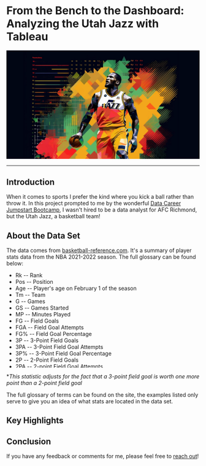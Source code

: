 <!--
---
title:
author: Gregory Santoro
date: 2023-05-30
---
-->

# From the Bench to the Dashboard: Analyzing the Utah Jazz with Tableau

![Utah Jazz Tableau Project Cover Image](images/utah_jazz_tableau_project/utah_jazz_tableau_project_cover_image.png)

---

## Introduction

When it comes to sports I prefer the kind where you kick a ball rather than throw it. In this project prompted to me by the wonderful [Data Career Jumpstart Bootcamp](https://www.datacareerjumpstart.com/), I wasn't hired to be a data analyst for AFC Richmond, but the Utah Jazz, a basketball team!


## About the Data Set

The data comes from [basketball-reference.com](https://www.basketball-reference.com/leagues/NBA_2022_totals.html). It's a summary of player stats data from the NBA 2021-2022 season. The full glossary can be found below:

<ul style="height: 250px; overflow-y: scroll; border="1";">
  <li>Rk -- Rank</li>
  <li>Pos -- Position</li>
  <li>Age -- Player's age on February 1 of the season</li>
  <li>Tm -- Team</li>
  <li>G -- Games</li>
  <li>GS -- Games Started</li>
  <li>MP -- Minutes Played</li>
  <li>FG -- Field Goals</li>
  <li>FGA -- Field Goal Attempts</li>
  <li>FG% -- Field Goal Percentage</li>
  <li>3P -- 3-Point Field Goals</li>
  <li>3PA -- 3-Point Field Goal Attempts</li>
  <li>3P% -- 3-Point Field Goal Percentage</li>
  <li>2P -- 2-Point Field Goals</li>
  <li>2PA -- 2-point Field Goal Attempts</li>
  <li>2P% -- 2-Point Field Goal Percentage</li>
  <li>eFG% -- Effective Field Goal Percentage*</li>
  <li>FT -- Free Throws</li>
  <li>FTA -- Free Throw Attempts</li>
  <li>FT% -- Free Throw Percentage</li>
  <li>ORB -- Offensive Rebounds</li>
  <li>DRB -- Defensive Rebounds</li>
  <li>TRB -- Total Rebounds</li>
  <li>AST -- Assists</li>
  <li>STL -- Steals</li>
  <li>BLK -- Blocks</li>
  <li>TOV -- Turnovers</li>
  <li>PF -- Personal Fouls</li>
  <li>PTS -- Points</li>
</ul>

*_This statistic adjusts for the fact that a 3-point field goal is worth one more point than a 2-point field goal_

<!--
<div style="text-align: left;">
  <ul>
    <li>Rk: Rank</li>
    <li>Pos: Position</li>
    <li>Tm: Team</li>
    <li>FT%: Free Throw Percentage</li>
    <li>ORB: Offensive Rebounds</li>
    <li>3P%: 3-Point Field Goal Percentage</li>
  </ul>
</div>
-->

The full glossary of terms can be found on the site, the examples listed only serve to give you an idea of what stats are located in the data set.


## Key Highlights



## Conclusion

If you have any feedback or comments for me, please feel free to [reach out](https://www.linkedin.com/in/gregory-santoro/)!
